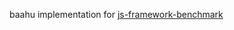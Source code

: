 baahu implementation for [js-framework-benchmark](https://github.com/krausest/js-framework-benchmark/)
